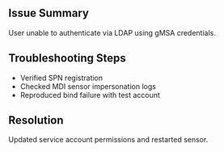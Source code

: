 ## Issue Summary
User unable to authenticate via LDAP using gMSA credentials.

## Troubleshooting Steps
- Verified SPN registration
- Checked MDI sensor impersonation logs
- Reproduced bind failure with test account

## Resolution
Updated service account permissions and restarted sensor.